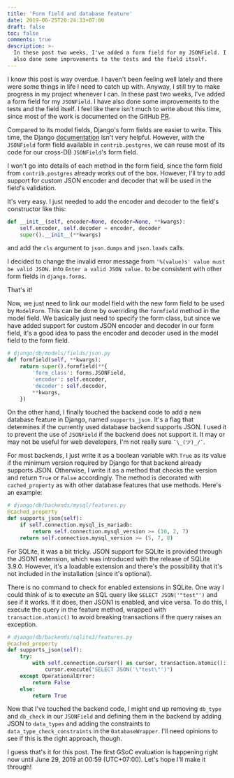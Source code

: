 ```yaml
---
title: 'Form field and database feature'
date: 2019-06-25T20:24:33+07:00
draft: false
toc: false
comments: true
description: >-
  In these past two weeks, I've added a form field for my JSONField. I have
  also done some improvements to the tests and the field itself.
---
```


I know this post is way overdue. I haven't been feeling well lately and there
were some things in life I need to catch up with. Anyway, I still try to make
progress in my project whenever I can. In these past two weeks, I've added a
form field for my `JSONField`. I have also done some improvements to the tests
and the field itself. I feel like there isn't much to write about this time,
since most of the work is documented on the GitHub [PR].

Compared to its model fields, Django's form fields are easier to write. This
time, the Django [documentation] isn't very helpful. However, with the
`JSONField` form field available in `contrib.postgres`, we can reuse most of
its code for our cross-DB `JSONField`'s form field.

I won't go into details of each method in the form field, since the form field
from `contrib.postgres` already works out of the box. However, I'll try to add
support for custom JSON encoder and decoder that will be used in the field's
validation.

It's very easy. I just needed to add the encoder and decoder to the field's
constructor like this:

```python
def __init__(self, encoder=None, decoder=None, **kwargs):
    self.encoder, self.decoder = encoder, decoder
    super().__init__(**kwargs)
```

and add the `cls` argument to `json.dumps` and `json.loads` calls.

I decided to change the invalid error message from `'%(value)s' value must be valid JSON.` into `Enter a valid JSON value.` to be consistent with other form
fields in `django.forms`.

That's it!

Now, we just need to link our model field with the new form field to be used by
`ModelForm`. This can be done by overriding the `formfield` method in the model
field. We basically just need to specify the form class, but since we have
added support for custom JSON encoder and decoder in our form field, it's a
good idea to pass the encoder and decoder used in the model field to the form
field.

```python
# django/db/models/fields/json.py
def formfield(self, **kwargs):
    return super().formfield(**{
        'form_class': forms.JSONField,
        'encoder': self.encoder,
        'decoder': self.decoder,
        **kwargs,
    })
```

On the other hand, I finally touched the backend code to add a new database
feature in Django, named `supports_json`. It's a flag that determines if the
currently used database backend supports JSON. I used it to prevent the use of
`JSONField` if the backend does not support it. It may or may not be useful for
web developers, I'm not really sure `¯\_(ツ)_/¯`.

For most backends, I just write it as a boolean variable with `True` as its
value if the minimum version required by Django for that backend already
supports JSON. Otherwise, I write it as a method that checks the version and
return `True` or `False` accordingly. The method is decorated with
`cached_property` as with other database features that use methods. Here's an
example:

```python
# django/db/backends/mysql/features.py
@cached_property
def supports_json(self):
    if self.connection.mysql_is_mariadb:
        return self.connection.mysql_version >= (10, 2, 7)
    return self.connection.mysql_version >= (5, 7, 8)
```

For SQLite, it was a bit tricky. JSON support for SQLite is provided through
the JSON1 extension, which was introduced with the release of SQLite 3.9.0.
However, it's a loadable extension and there's the possibility that it's not
included in the installation (since it's optional).

There is no command to check for enabled extensions in SQLite. One way I could
think of is to execute an SQL query like `SELECT JSON('"test"')` and see if it
works. If it does, then JSON1 is enabled, and vice versa. To do this, I execute
the query in the feature method, wrapped with `transaction.atomic()` to avoid
breaking transactions if the query raises an exception.

```python
# django/db/backends/sqlite3/features.py
@cached_property
def supports_json(self):
    try:
        with self.connection.cursor() as cursor, transaction.atomic():
            cursor.execute("SELECT JSON('\"test\"')")
    except OperationalError:
        return False
    else:
        return True
```

Now that I've touched the backend code, I might end up removing `db_type` and
`db_check` in our `JSONField` and defining them in the backend by adding JSON
to `data_types` and adding the constraints to `data_type_check_constraints` in
the `DatabaseWrapper`. I'll need opinions to see if this is the right approach,
though.

I guess that's it for this post. The first GSoC evaluation is happening right
now until June 29, 2019 at 00:59 (UTC+07:00). Let's hope I'll make it through!

[pr]: https://github.com/django/django/pull/11452
[documentation]: https://docs.djangoproject.com/en/2.2/ref/forms/fields/#creating-custom-fields
